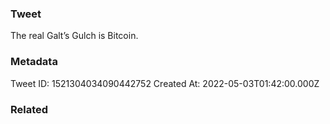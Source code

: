 ### Tweet
The real Galt’s Gulch is Bitcoin.

### Metadata
Tweet ID: 1521304034090442752
Created At: 2022-05-03T01:42:00.000Z

### Related

